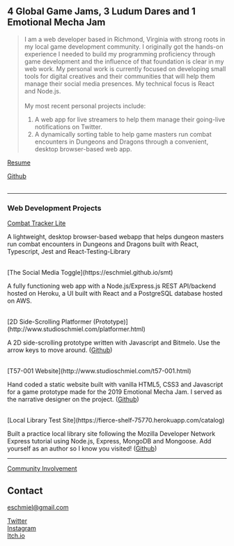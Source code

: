 ## 4 Global Game Jams, 3 Ludum Dares and 1 Emotional Mecha Jam

>I am a web developer based in Richmond, Virginia with strong roots in my local game development community. I originally got the hands-on experience I needed to build my programming proficiency through game development and the influence of that foundation is clear in my web work. My personal work is currently focused on developing small tools for digital creatives and their communities that will help them manage their social media presences.
> My technical focus is React and Node.js.
> <br/>
> <br/>
> My most recent personal projects include: 
> <br/>
> 1) A web app for live streamers to help them manage their going-live notifications on Twitter. <br/>
> 2) A dynamically sorting table to help game masters run combat encounters in Dungeons and Dragons through a convenient, desktop browser-based web app.

[Resume](https://studioschmiel.com/resume.pdf)

[Github](https://github.com/eschmiel)
<br/>
<br/>

---

### Web Development Projects

[Combat Tracker Lite](https://eschmiel.github.io/combatTrackerLite)

A lightweight, desktop browser-based webapp that helps dungeon masters run combat encounters in Dungeons and Dragons built with React, Typescript, Jest and React-Testing-Library 

<br/>
[The Social Media Toggle](https://eschmiel.github.io/smt)

A fully functioning web app with a Node.js/Express.js REST API/backend hosted on Heroku, a UI built with React and a PostgreSQL database hosted on AWS.

<br/>
[2D Side-Scrolling Platformer (Prototype)](http://www.studioschmiel.com/platformer.html)

A 2D side-scrolling prototype written with Javascript and Bitmelo. Use the arrow keys to move around. ([Github](https://github.com/eschmiel/bitmelo-platformer-prototype))

<br/>
[T57-001 Website](http://www.studioschmiel.com/t57-001.html)

Hand coded a static website built with vanilla HTML5, CSS3 and Javascript for a game prototype made for the 2019 Emotional Mecha Jam. I served as the narrative designer on the project. ([Github](https://github.com/eschmiel/T57-001))

<br/>
[Local Library Test Site](https://fierce-shelf-75770.herokuapp.com/catalog)

Built a practice local library site following the Mozilla Developer Network Express tutorial using Node.js, Express, MongoDB and Mongoose. Add yourself as an author so I know you visited! ([Github](https://github.com/eschmiel/expressTut))
<br/>

---

[Community Involvement](https://eschmiel.github.io/community)

## Contact
[eschmiel@gmail.com](mailto:eschmiel@gmail.com)

[Twitter](https://www.twitter.com/eschmiel)
<br/>
[Instagram](https://www.instagram.com/eric_schmiel)
<br/>
[Itch.io](https://eschmiel.itch.io)
